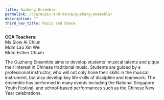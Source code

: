 ```yaml
---
title: Guzheng Ensemble
permalink: /cca/music-and-dance/guzheng-ensemble/
description: ""
third_nav_title: Music and Dance
---
```

**CCA Teachers:**   
Ms Siow Ai Chiun   
Mdm Lau Xin Wei   
Mdm Esther Chuah

The Guzheng Ensemble aims to develop students' musical talents and pique their interest in Chinese traditional music. Students are guided by a professional instructor, who will not only hone their skills in the musical instrument, but also develop key life skills of discipline and teamwork. 
The ensemble has performed in many events including the National Singapore Youth Festival, and school-based performances such as the Chinese New Year celebrations. 
